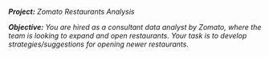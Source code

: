 ***Project:*** *Zomato Restaurants Analysis*

***Objective:*** *You are hired as a consultant data analyst by Zomato, where the team is looking to expand and open restaurants. Your task is to develop strategies/suggestions for opening newer restaurants.*
